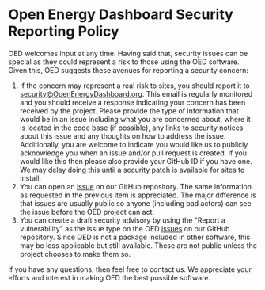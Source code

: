 # Open Energy Dashboard Security Reporting Policy

OED welcomes input at any time. Having said that, security issues can be special as they could represent a risk to those using the OED software. Given this, OED suggests these avenues for reporting a security concern:

1. If the concern may represent a real risk to sites, you should report it to [security@OpenEnergyDashboard.org](mailto:security@OpenEnergyDashboard.org). This email is regularly monitored and you should receive a response indicating your concern has been received by the project. Please provide the type of information that would be in an issue including what you are concerned about, where it is located in the code base (if possible), any links to security notices about this issue and any thoughts on how to address the issue. Additionally, you are welcome to indicate you would like us to publicly acknowledge you when an issue and/or pull request is created. If you would like this then please also provide your GitHub ID if you have one. We may delay doing this until a security patch is available for sites to install.
2. You can open an [issue](https://github.com/OpenEnergyDashboard/OED/issues) on our GitHub repository. The same information as requested in the previous item is appreciated. The major difference is that issues are usually public so anyone (including bad actors) can see the issue before the OED project can act.
3. You can create a draft security advisory by using the "Report a vulnerability" as the issue type on the OED [issues](https://github.com/OpenEnergyDashboard/OED/issues) on our GitHub repository. Since OED is not a package included in other software, this may be less applicable but still available. These are not public unless the project chooses to make them so.

If you have any questions, then feel free to contact us. We appreciate your efforts and interest in making OED the best possible software.
